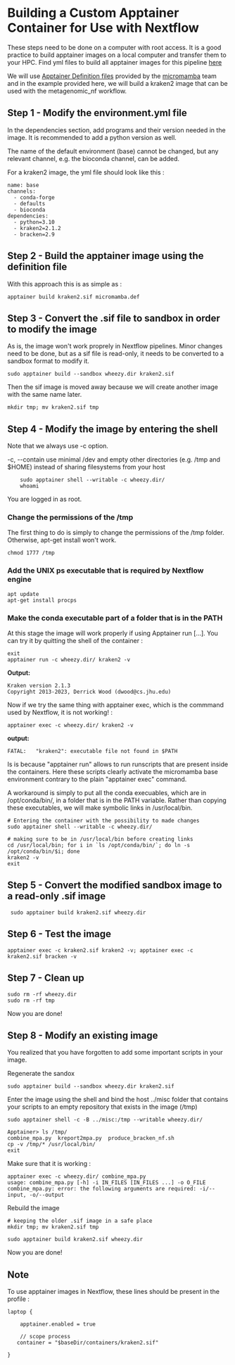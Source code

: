 
# Building a Custom Apptainer Container for Use with Nextflow

These steps need to be done on a computer with root access.  It is a good practice to build apptainer images on a local computer and transfer them to your HPC. Find yml files to build all apptainer images for this pipeline [here](https://github.com/AAFC-Bioinfo-AAC/metagenomics-nf/blob/main/docs/apptainer_images.md)

We will use [Apptainer Definition files](https://apptainer.org/docs/user/latest/definition_files.html#definition-files) provided by the [micromamba](https://mamba.readthedocs.io/en/latest/user_guide/micromamba.html) team and in the example provided here, we will build a kraken2 image that can be used with the metagenomic_nf workflow­. 


## Step 1 - Modify the environment.yml file

In the dependencies section, add programs and their version needed in the image. It is recommended to add a python version as well.

The name of the default environment (base) cannot be changed, but any relevant channel, e.g. the bioconda channel, can be added.

For a kraken2 image, the yml file should look like this :

```shell
name: base
channels:
  - conda-forge
  - defaults
  - bioconda
dependencies:
  - python=3.10
  - kraken2=2.1.2
  - bracken=2.9
```



## Step 2 - Build the apptainer image using the definition file

With this approach this is as simple as :


    apptainer build kraken2.sif micromamba.def



## Step 3 - Convert the .sif file to sandbox in order to modify the image

As is, the image won't work proprely in Nextflow pipelines. Minor changes need to be done, but as a sif file is read-only, it needs to be converted to a sandbox format to modify it.

    sudo apptainer build --sandbox wheezy.dir kraken2.sif

Then the sif image is moved away because we will create another image with the same name later.

    mkdir tmp; mv kraken2.sif tmp

## Step 4 - Modify the image by entering the shell

Note that we always use -c option.

-c, --contain use minimal /dev and empty other directories (e.g. /tmp and $HOME) instead of sharing filesystems from your host

	    sudo apptainer shell --writable -c wheezy.dir/
        whoami

You are logged in as root.

### Change the permissions of the /tmp

The first thing to do is simply to change the permissions of the /tmp folder. Otherwise, apt-get install won't work. 

    chmod 1777 /tmp
    
### Add the UNIX ps executable that is required by Nextflow engine

    apt update
    apt-get install procps

### Make the conda executable part of a folder that is in the PATH

At this stage the image will work properly if using Apptainer run [...]. You can try it by quitting the shell of the container :

    exit
    apptainer run -c wheezy.dir/ kraken2 -v
  
**Output:**

    Kraken version 2.1.3
    Copyright 2013-2023, Derrick Wood (dwood@cs.jhu.edu)

    
Now if we try the same thing with apptainer exec, which is the commmand used by Nextflow, it is not working! :

    apptainer exec -c wheezy.dir/ kraken2 -v

**output:**

    FATAL:   "kraken2": executable file not found in $PATH

Is is because "apptainer run" allows to run runscripts that are present inside the containers. Here these scripts clearly activate the micromamba base environment contrary to the plain "apptainer exec" command.

A workaround is simply to put all the conda execuables, which are in /opt/conda/bin/, in a folder that is in the PATH variable. Rather than copying these executables, we will make symbolic links in /usr/local/bin.
	
    # Entering the container with the possibility to made changes
    sudo apptainer shell --writable -c wheezy.dir/

	# making sure to be in /usr/local/bin before creating links
	cd /usr/local/bin; for i in `ls /opt/conda/bin/`; do ln -s /opt/conda/bin/$i; done
    kraken2 -v
	exit

## Step 5 - Convert the modified sandbox image to a read-only .sif image

	 sudo apptainer build kraken2.sif wheezy.dir

	 
	 
## Step 6 - Test the image

    apptainer exec -c kraken2.sif kraken2 -v; apptainer exec -c kraken2.sif bracken -v
    

## Step 7 - Clean up

    sudo rm -rf wheezy.dir
    sudo rm -rf tmp

Now you are done!

## Step 8 - Modify an existing image 

You realized that you have forgotten to add some important scripts in your image.

Regenerate the sandox

    sudo apptainer build --sandbox wheezy.dir kraken2.sif


Enter the image using the shell and bind the host ../misc folder that contains your scripts to an empty repository that exists in the image (/tmp)

    sudo apptainer shell -c -B ../misc:/tmp --writable wheezy.dir/

    Apptainer> ls /tmp/
    combine_mpa.py	kreport2mpa.py	produce_bracken_nf.sh
    cp -v /tmp/* /usr/local/bin/
    exit

Make sure that it is working :

    apptainer exec -c wheezy.dir/ combine_mpa.py
    usage: combine_mpa.py [-h] -i IN_FILES [IN_FILES ...] -o O_FILE
    combine_mpa.py: error: the following arguments are required: -i/--input, -o/--output

Rebuild the image

    # keeping the older .sif image in a safe place
    mkdir tmp; mv kraken2.sif tmp
    
    sudo apptainer build kraken2.sif wheezy.dir

Now you are done!

## Note 

To use apptainer images in Nextflow, these lines should be present in the profile :

```shell
laptop {
        
    apptainer.enabled = true

    // scope process
   container = "$baseDir/containers/kraken2.sif"

}
```

